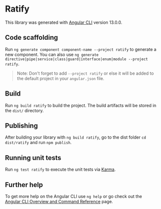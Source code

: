 # Ratify

This library was generated with [Angular CLI](https://github.com/angular/angular-cli) version 13.0.0.

## Code scaffolding

Run `ng generate component component-name --project ratify` to generate a new component. You can also use `ng generate directive|pipe|service|class|guard|interface|enum|module --project ratify`.
> Note: Don't forget to add `--project ratify` or else it will be added to the default project in your `angular.json` file. 

## Build

Run `ng build ratify` to build the project. The build artifacts will be stored in the `dist/` directory.

## Publishing

After building your library with `ng build ratify`, go to the dist folder `cd dist/ratify` and run `npm publish`.

## Running unit tests

Run `ng test ratify` to execute the unit tests via [Karma](https://karma-runner.github.io).

## Further help

To get more help on the Angular CLI use `ng help` or go check out the [Angular CLI Overview and Command Reference](https://angular.io/cli) page.
